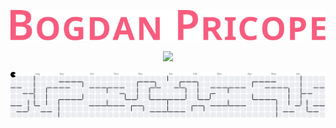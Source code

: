 <p align="center">
  <a href="https://github.com/BogdanPri">
    <img src="https://raw.githubusercontent.com/BogdanPri/BogdanPri/main/.github/images/BogdanPricope.svg" alt="Bogdan Pricope" /></a>
</p>

<p align="center">
  <!-- Typing SVG by DenverCoder1 - https://github.com/DenverCoder1/readme-typing-svg -->
  <a href="https://github.com/DenverCoder1/readme-typing-svg">
    <img src="https://readme-typing-svg.demolab.com?font=Noto+Sans&size=25&weight=500&pause=1000&color=F75C7E&center=true&vCenter=true&width=435&lines=PhD+Researcher+%26+Developer;Rocket+Scientist;Per+scientiam+et+caffeinam%2C+ad+astra!" /></a>
</p>

<picture>
  <source media="(prefers-color-scheme: dark)" srcset="https://raw.githubusercontent.com/BogdanPri/BogdanPri/output/pacman-contribution-graph-dark.svg">
  <source media="(prefers-color-scheme: light)" srcset="https://raw.githubusercontent.com/BogdanPri/BogdanPri/output/pacman-contribution-graph.svg">
  <img alt="pacman contribution graph" src="https://raw.githubusercontent.com/BogdanPri/BogdanPri/output/pacman-contribution-graph.svg">
</picture>
